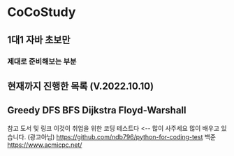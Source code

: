 # CoCoStudy

## 1대1 자바 초보만
### 제대로 준비해보는 부분
현재까지 진행한 목록 (V.2022.10.10)
-------
Greedy 
DFS BFS
Dijkstra
Floyd-Warshall
-------


참고 도서 및 링크
이것이 취업을 위한 코딩 테스트다 <-- 많이 사주세요 많이 배우고 있습니다. (광고아님)
https://github.com/ndb796/python-for-coding-test
백준 
https://www.acmicpc.net/


